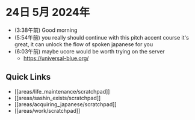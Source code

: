 # 24日 5月 2024年
- (3:38午前) Good morning
- (5:54午前) you really should continue with this pitch accent course it's great, it can unlock the flow of spoken japanese for you
- (6:03午前) maybe ucore would be worth trying on the server
  - https://universal-blue.org/



## Quick Links
- [[areas/life_maintenance/scratchpad]]
- [[areas/sashin_exists/scratchpad]]
- [[areas/acquiring_japanese/scratchpad]]
- [[areas/work/scratchpad]]
